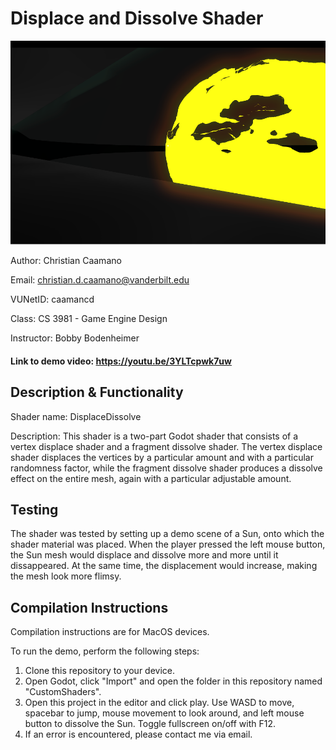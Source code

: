 # Displace and Dissolve Shader

![Picture of the demo scene.](demo_thumbnail.png)

Author: Christian Caamano

Email: christian.d.caamano@vanderbilt.edu

VUNetID: caamancd

Class: CS 3981 - Game Engine Design

Instructor: Bobby Bodenheimer


#### Link to demo video: https://youtu.be/3YLTcpwk7uw


## Description & Functionality

Shader name: DisplaceDissolve

Description: This shader is a two-part Godot shader that consists of a vertex displace shader and a fragment dissolve shader. The vertex displace shader displaces the vertices by a particular amount and with a particular randomness factor, while the fragment dissolve shader produces a dissolve effect on the entire mesh, again with a particular adjustable amount.


## Testing

The shader was tested by setting up a demo scene of a Sun, onto which the shader material was placed. When the player pressed the left mouse button, the Sun mesh would displace and dissolve more and more until it dissappeared. At the same time, the displacement would increase, making the mesh look more flimsy.


## Compilation Instructions

Compilation instructions are for MacOS devices.

To run the demo, perform the following steps:
1. Clone this repository to your device.
2. Open Godot, click "Import" and open the folder in this repository named "CustomShaders".
3. Open this project in the editor and click play. Use WASD to move, spacebar to jump, mouse movement to look around, and left mouse button to dissolve the Sun. Toggle fullscreen on/off with F12.
4. If an error is encountered, please contact me via email.